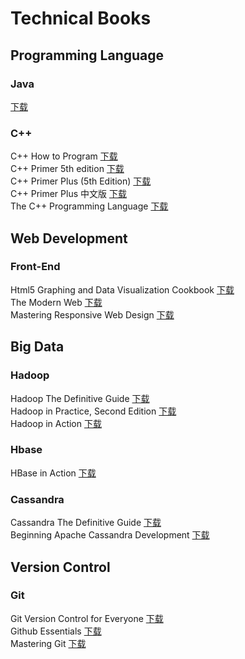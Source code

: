 Technical Books
===============
Programming Language
--------------------
### Java
[下载]()<br>
### C++
C++ How to Program [下载](http://yimuhe.com/file-4166717.html)<br>
C++ Primer 5th edition [下载](http://yimuhe.com/file-4166718.html)<br>
C++ Primer Plus (5th Edition) [下载](http://yimuhe.com/file-4166719.html)<br>
C++ Primer Plus 中文版 [下载](http://yimuhe.com/file-4166720.html)<br>
The C++ Programming Language [下载](http://yimuhe.com/down-4166721.html)<br>

Web Development
---------------
### Front-End
Html5 Graphing and Data Visualization Cookbook [下载](http://yimuhe.com/file-4166742.html)<br>
The Modern Web [下载](http://yimuhe.com/file-4166741.html)<br>
Mastering Responsive Web Design [下载](http://yimuhe.com/file-4166743.html)<br>

Big Data
--------
### Hadoop
Hadoop The Definitive Guide [下载](http://yimuhe.com/file-4166749.html)<br>
Hadoop in Practice, Second Edition [下载](http://yimuhe.com/file-4166748.html)<br>
Hadoop in Action [下载](http://yimuhe.com/file-4166747.html)<br>
### Hbase
HBase in Action [下载](http://yimuhe.com/file-4166750.html)<br>
### Cassandra
Cassandra The Definitive Guide [下载](http://yimuhe.com/file-4166751.html)<br>
Beginning Apache Cassandra Development [下载](http://yimuhe.com/file-4166703.html)<br>

Version Control
-------------------
### Git
Git Version Control for Everyone [下载](http://yimuhe.com/file-4166744.html)<br>
Github Essentials [下载](http://yimuhe.com/file-4166745.html)<br>
Mastering Git [下载](http://yimuhe.com/file-4166746.html)<br>
